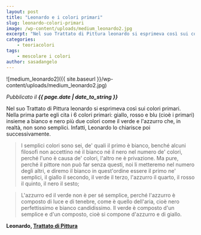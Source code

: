 ```yaml
---
layout: post
title: "Leonardo e i colori primari"
slug: leonardo-colori-primari
image: /wp-content/uploads/medium_leonardo2.jpg
excerpt: "Nel suo Trattato di Pittura leonardo si esprimeva così sui colori primari. Nella prima parte egli cita i 6 colori primari: giallo, rosso e blu (cioè i"
categories:
    - teoriacolori
tags:
    - mescolare i colori
author: sasadangelo
---
```


![medium_leonardo2]({{ site.baseurl }}/wp-content/uploads/medium_leonardo2.jpg)

_Pubblicato il **{{ page.date | date_to_string }}**_

Nel suo Trattato di Pittura leonardo si esprimeva così sui colori primari. Nella prima parte egli cita i 6 colori primari: giallo, rosso e blu (cioè i primari) insieme a bianco e nero più due colori come il verde e l'azzurro che, in realtà, non sono semplici. Infatti, Leonardo lo chiarisce poi successivamente.

> I semplici colori sono sei, de' quali il primo è bianco, benché alcuni filosofi non accettino né il bianco né il nero nel numero de' colori, perché l'uno è causa de' colori, l'altro ne è privazione. Ma pure, perché il pittore non può far senza questi, noi li metteremo nel numero degli altri, e diremo il bianco in quest'ordine essere il primo ne' semplici, il giallo il secondo, il verde il terzo, l'azzurro il quarto, il rosso il quinto, il nero il sesto;

> L'azzurro ed il verde non è per sé semplice, perché l'azzurro è composto di luce e di tenebre, come è quello dell'aria, cioè nero perfettissimo e bianco candidissimo. Il verde è composto d'un semplice e d'un composto, cioè si compone d'azzurro e di giallo.

**Leonardo, [Trattato di Pittura](http://www.letturelibere.net/download.php?id=401)**
